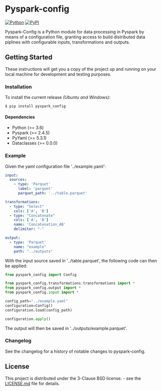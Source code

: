 # Pyspark-config

[![Python](https://img.shields.io/pypi/pyversions/pyspark_config.svg?style=plastic)](https://pypi.org/project/pyspark-config/)
[![PyPI](https://badge.fury.io/py/pyspark-config.svg)](https://pypi.org/project/pyspark-config/)

Pyspark-Config is a Python module for data processing in Pyspark by means of a configuration file, granting access to build distributed data piplines with configurable inputs, transformations and outputs. 


## Getting Started

These instructions will get you a copy of the project up and running on your local machine for development and testing purposes.

### Installation

To install the current release *(Ubuntu and Windows)*:

```
$ pip install pyspark_config
```

#### Dependencies

<ul>
  <li>Python (>= 3.6)</li>
  <li>Pyspark (>= 2.4.5)</li>
  <li>PyYaml (>= 5.3.1)</li>
  <li>Dataclasses (>= 0.0.0)</li>
</ul>

### Example

Given the yaml configuration file '../example.yaml': 

```yaml
input:
  sources:
    - type: 'Parquet'
      label: 'parquet'
      parquet_path: '../table.parquet'

transformations:
  - type: "Select"
    cols: ['A', 'B']
  - type: "Concatenate"
    cols: ['A', 'B']
    name: 'Concatenation_AB'
    delimiter: "-"

output:
  - type: 'Parquet'
    name: "example"
    path: "../outputs"
```

With the input source saved in '../table.parquet', the following code can then be applied: 

```python
from pyspark_config import Config

from pyspark_config.transformations.transformations import *
from pyspark_config.output import *
from pyspark_config.input import *

config_path="../example.yaml"
configuration=Config()
configuration.load(config_path)

configuration.apply()
```

The output will then be saved in '../outputs/example.parquet'.


### Changelog

See the changelog for a history of notable changes to pyspark-config.

## License

This project is distributed under the 3-Clause BSD license. - see the [LICENSE.md](https://github.com/Patrizio1301/pyspark-config/LICENSE.md) file for details. 

